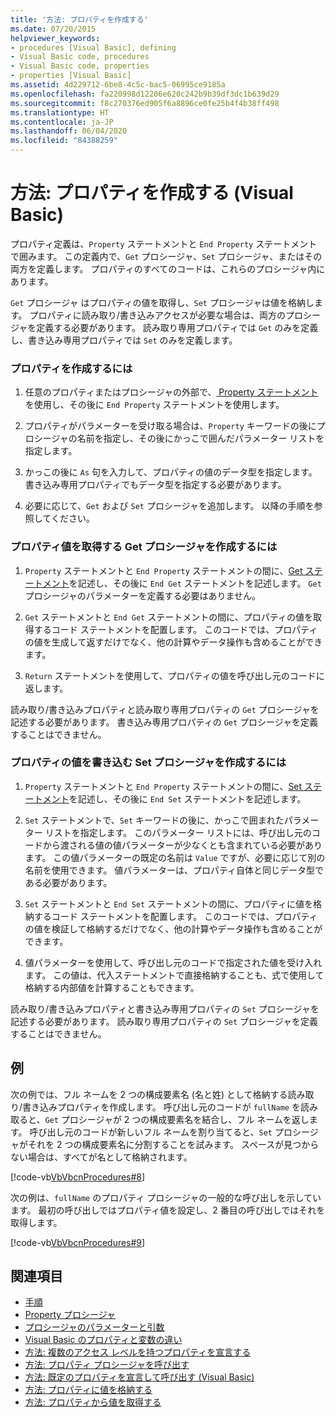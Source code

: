 ```yaml
---
title: '方法: プロパティを作成する'
ms.date: 07/20/2015
helpviewer_keywords:
- procedures [Visual Basic], defining
- Visual Basic code, procedures
- Visual Basic code, properties
- properties [Visual Basic]
ms.assetid: 4d229712-6be8-4c5c-bac5-06995ce9185a
ms.openlocfilehash: fa220998d12206e620c242b9b39df3dc1b639d29
ms.sourcegitcommit: f8c270376ed905f6a8896ce0fe25b4f4b38ff498
ms.translationtype: HT
ms.contentlocale: ja-JP
ms.lasthandoff: 06/04/2020
ms.locfileid: "84388259"
---
```

# <a name="how-to-create-a-property-visual-basic"></a>方法: プロパティを作成する (Visual Basic)
プロパティ定義は、`Property` ステートメントと `End Property` ステートメントで囲みます。 この定義内で、`Get` プロシージャ、`Set` プロシージャ、またはその両方を定義します。 プロパティのすべてのコードは、これらのプロシージャ内にあります。  
  
 `Get` プロシージャ はプロパティの値を取得し、`Set` プロシージャは値を格納します。 プロパティに読み取り/書き込みアクセスが必要な場合は、両方のプロシージャを定義する必要があります。 読み取り専用プロパティでは `Get` のみを定義し、書き込み専用プロパティでは `Set` のみを定義します。  
  
### <a name="to-create-a-property"></a>プロパティを作成するには  
  
1. 任意のプロパティまたはプロシージャの外部で、[ Property ステートメント ](../../../language-reference/statements/property-statement.md) を使用し、その後に `End Property` ステートメントを使用します。  
  
2. プロパティがパラメーターを受け取る場合は、`Property` キーワードの後にプロシージャの名前を指定し、その後にかっこで囲んだパラメーター リストを指定します。  
  
3. かっこの後に `As` 句を入力して、プロパティの値のデータ型を指定します。 書き込み専用プロパティでもデータ型を指定する必要があります。  
  
4. 必要に応じて、`Get` および `Set` プロシージャを追加します。 以降の手順を参照してください。  
  
### <a name="to-create-a-get-procedure-that-retrieves-a-property-value"></a>プロパティ値を取得する Get プロシージャを作成するには  
  
1. `Property` ステートメントと `End Property` ステートメントの間に、[Get ステートメント](../../../language-reference/statements/get-statement.md)を記述し、その後に `End Get` ステートメントを記述します。 `Get` プロシージャのパラメーターを定義する必要はありません。  
  
2. `Get` ステートメントと `End Get` ステートメントの間に、プロパティの値を取得するコード ステートメントを配置します。 このコードでは、プロパティの値を生成して返すだけでなく、他の計算やデータ操作も含めることができます。  
  
3. `Return` ステートメントを使用して、プロパティの値を呼び出し元のコードに返します。  
  
 読み取り/書き込みプロパティと読み取り専用プロパティの `Get` プロシージャを記述する必要があります。 書き込み専用プロパティの `Get` プロシージャを定義することはできません。  
  
### <a name="to-create-a-set-procedure-that-writes-a-propertys-value"></a>プロパティの値を書き込む Set プロシージャを作成するには  
  
1. `Property` ステートメントと `End Property` ステートメントの間に、[Set ステートメント](../../../language-reference/statements/set-statement.md)を記述し、その後に `End Set` ステートメントを記述します。  
  
2. `Set` ステートメントで、`Set` キーワードの後に、かっこで囲まれたパラメーター リストを指定します。 このパラメーター リストには、呼び出し元のコードから渡される値の値パラメーターが少なくとも含まれている必要があります。 この値パラメーターの既定の名前は `Value` ですが、必要に応じて別の名前を使用できます。 値パラメーターは、プロパティ自体と同じデータ型である必要があります。  
  
3. `Set` ステートメントと `End Set` ステートメントの間に、プロパティに値を格納するコード ステートメントを配置します。 このコードでは、プロパティの値を検証して格納するだけでなく、他の計算やデータ操作も含めることができます。  
  
4. 値パラメーターを使用して、呼び出し元のコードで指定された値を受け入れます。 この値は、代入ステートメントで直接格納することも、式で使用して格納する内部値を計算することもできます。  
  
 読み取り/書き込みプロパティと書き込み専用プロパティの `Set` プロシージャを記述する必要があります。 読み取り専用プロパティの `Set` プロシージャを定義することはできません。  
  
## <a name="example"></a>例  
 次の例では、フル ネームを 2 つの構成要素名 (名と姓) として格納する読み取り/書き込みプロパティを作成します。 呼び出し元のコードが `fullName` を読み取ると、`Get` プロシージャが 2 つの構成要素名を結合し、フル ネームを返します。 呼び出し元のコードが新しいフル ネームを割り当てると、`Set` プロシージャがそれを 2 つの構成要素名に分割することを試みます。 スペースが見つからない場合は、すべてが名として格納されます。  
  
 [!code-vb[VbVbcnProcedures#8](~/samples/snippets/visualbasic/VS_Snippets_VBCSharp/VbVbcnProcedures/VB/Class1.vb#8)]  
  
 次の例は、`fullName` のプロパティ プロシージャの一般的な呼び出しを示しています。 最初の呼び出しではプロパティ値を設定し、2 番目の呼び出しではそれを取得します。  
  
 [!code-vb[VbVbcnProcedures#9](~/samples/snippets/visualbasic/VS_Snippets_VBCSharp/VbVbcnProcedures/VB/Class1.vb#9)]  
  
## <a name="see-also"></a>関連項目

- [手順](./index.md)
- [Property プロシージャ](./property-procedures.md)
- [プロシージャのパラメーターと引数](./procedure-parameters-and-arguments.md)
- [Visual Basic のプロパティと変数の違い](./differences-between-properties-and-variables.md)
- [方法: 複数のアクセス レベルを持つプロパティを宣言する](./how-to-declare-a-property-with-mixed-access-levels.md)
- [方法: プロパティ プロシージャを呼び出す](./how-to-call-a-property-procedure.md)
- [方法: 既定のプロパティを宣言して呼び出す (Visual Basic)](./how-to-declare-and-call-a-default-property.md)
- [方法: プロパティに値を格納する](./how-to-put-a-value-in-a-property.md)
- [方法: プロパティから値を取得する](./how-to-get-a-value-from-a-property.md)
